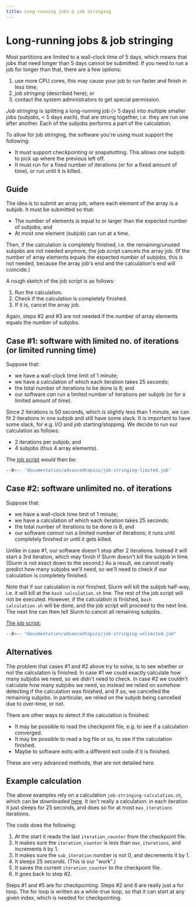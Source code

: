 ```yaml
---
title: Long-running jobs & job stringing
---
```


# Long-running jobs & job stringing

Most partitions are limited to a wall-clock time of 5 days, which means that jobs that need longer than 5 days cannot be submitted.  If you need to run a job for longer than that, there are a few options:

1. use more CPU cores, this may cause your job to run faster and finish in less time;
2. _job stringing_ (described here); or
3. contact the system administrators to get special permission.

_Job stringing_ is splitting a long-running job (> 5 days) into multiple smaller jobs (_subjobs_, < 5 days each), that are strung together, i.e. they are run one after another.  Each of the subjobs performs a part of the calculation.

To allow for job stringing, the software you're using must support the following:

* It must support checkpointing or snapshotting.  This allows one subjob to pick up where the previous left off.
* It must run for a fixed number of iterations (or for a fixed amount of time), or run until it is killed.

## Guide

The idea is to submit an array job, where each element of the array is a subjob.  It must be submitted so that:

* The number of elements is equal to or larger than the expected number of subjobs; and
* At most one element (subjob) can run at a time.

Then, if the calculation is completely finished, i.e. the remaining/unused subjobs are not needed anymore, the job script cancels the array job.  (If the number of array elements equals the expected number of subjobs, this is not needed, because the array job's end and the calculation's end will coincide.)

A rough sketch of the job script is as follows:

1. Run the calculation.
2. Check if the calculation is completely finished.
3. If it is, cancel the array job.

Again, steps #2 and #3 are not needed if the number of array elements equals the number of subjobs.

## Case #1: software with limited no. of iterations (or limited running time)

Suppose that:

* we have a wall-clock time limit of 1 minute;
* we have a calculation of which each iteration takes 25 seconds;
* the total number of iterations to be done is 8; and
* our software _can_ run a limited number of iterations per subjob (or for a limited amount of time).

Since 2 iterations is 50 seconds, which is slightly less than 1 minute, we can fit 2 iterations in one subjob and still have some slack.  It is important to have some slack, for e.g. I/O and job starting/stopping.  We decide to run our calculation as follows:

* 2 iterations per subjob; and
* 4 subjobs (thus 4 array elements).

The [job script](job-stringing-limited.job) would then be:

```bash title="job-stringing-limited.job"
--8<-- "documentation/advancedtopics/job-stringing-limited.job"
```

## Case #2: software unlimited no. of iterations

Suppose that:

* we have a wall-clock time limit of 1 minute;
* we have a calculation of which each iteration takes 25 seconds;
* the total number of iterations to be done is 8; and
* our software _cannot_ run a limited number of iterations; it runs until completely finished or until it gets killed.

Unlike in case #1, our software doesn't stop after 2 iterations.  Instead it will start a 3rd iteration, which may finish if Slurm doesn't kill the subjob in time.  (Slurm is not exact down to the second.)  As a result, we cannot really predict how many subjobs we'll need, so we'll need to check if our calculation is completely finished.

Note that if our calculation is not finished, Slurm will kill the subjob half-way, i.e. it will kill at the `bash calculation.sh` line.  The rest of the job script will not be executed.  However, if the calculation _is_ finished, `bash calculation.sh` will be done, and the job script will proceed to the next line.  The next line can then tell Slurm to cancel all remaining subjobs.

[The job script:](job-stringing-unlimited.job)

```bash title="job-stringing-unlimited.job"
--8<-- "documentation/advancedtopics/job-stringing-unlimited.job"
```

## Alternatives

The problem that cases #1 and #2 above try to solve, is to see whether or not the calculation is finished.  In case #1 we could exactly calculate how many subjobs we need, so we didn't need to check.  In case #2 we couldn't calculate how many subjobs we need, so instead we relied on _somehow_ detecting if the calculation was finished, and if so, we cancelled the remaining subjobs.  In particular, we relied on the subjob being cancelled due to over-time, or not.

There are other ways to detect if the calculation is finished:

* It may be possible to read the checkpoint file, e.g. to see if a calculation converged.
* It may be possible to read a log file or so, to see if the calculation finished.
* Maybe to software exits with a different exit code if it is finished.

These are very advanced methods, that are not detailed here.

## Example calculation

The above examples rely on a calculation `job-stringing-calculation.sh`, which can be downloaded [here](job-stringing-calculation.sh).  It isn't really a calculation: in each iteration it just sleeps for 25 seconds, and does so for at most `max_iterations` iterations.

The code does the following:

1. At the start it reads the last `iteration_counter` from the checkpoint file.
2. It makes sure the `iteration_counter` is less than `max_iterations`, and increments it by 1.
3. It makes sure the `sub_iteration` number is not 0, and decrements it by 1.
4. It sleeps 25 seconds.  (This is our "work".)
5. It saves the current `iteration_counter` to the checkpoint file.
6. It goes back to step #2.

Steps #1 and #5 are for checkpointing.  Steps #2 and 6 are really just a for loop.  The for loop is written as a while-true loop, so that it can start at any given index, which is needed for checkpointing.

